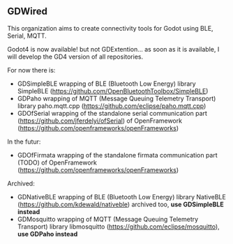 ## GDWired

This organization aims to create connectivity tools for Godot using BLE, Serial, MQTT.

Godot4 is now available! but not GDExtention... as soon as it is available, I will develop the GD4 version of all repositories.

For now there is:
 - GDSimpleBLE wrapping of BLE (Bluetooth Low Energy) library SimpleBLE (https://github.com/OpenBluetoothToolbox/SimpleBLE)
 - GDPaho wrapping of MQTT (Message Queuing Telemetry Transport) library paho.mqtt.cpp (https://github.com/eclipse/paho.mqtt.cpp)
 - GDOfSerial wrapping of the standalone serial communication part (https://github.com/jferdelyi/ofSerial) of OpenFramework (https://github.com/openframeworks/openFrameworks)
 
In the futur:
 - GDOfFirmata wrapping of the standalone firmata communication part (TODO) of OpenFramework (https://github.com/openframeworks/openFrameworks)

Archived:
 - GDNativeBLE wrapping of BLE (Bluetooth Low Energy) library NativeBLE (https://github.com/kdewald/nativeble) archived too, **use GDSimpleBLE instead**
 - GDMosquitto wrapping of MQTT (Message Queuing Telemetry Transport) library libmosquitto (https://github.com/eclipse/mosquitto), **use GDPaho instead**
